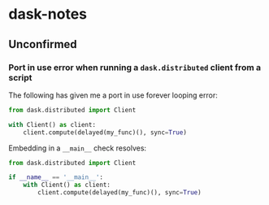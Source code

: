 # dask-notes

## Unconfirmed

### Port in use error when running a `dask.distributed` client from a script

The following has given me a port in use forever looping error:

```python
from dask.distributed import Client

with Client() as client:
    client.compute(delayed(my_func)(), sync=True)
```

Embedding in a `__main__` check resolves:

```python
from dask.distributed import Client

if __name__ == '__main__':
    with Client() as client:
        client.compute(delayed(my_func)(), sync=True)
```
